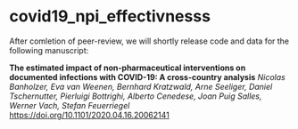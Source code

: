 # covid19_npi_effectivnesss

After comletion of peer-review, we will shortly release code and data for the following manuscript:

**The estimated impact of non-pharmaceutical interventions on documented infections with COVID-19: A cross-country analysis**
_Nicolas Banholzer, Eva van Weenen, Bernhard Kratzwald, Arne Seeliger, Daniel Tschernutter, Pierluigi Bottrighi, Alberto Cenedese, Joan Puig Salles, Werner Vach, Stefan Feuerriegel_
https://doi.org/10.1101/2020.04.16.20062141

